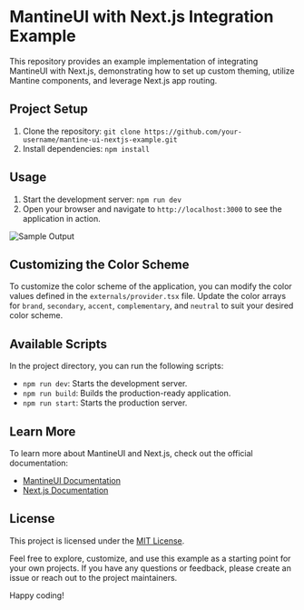 # MantineUI with Next.js Integration Example

This repository provides an example implementation of integrating MantineUI with Next.js, demonstrating how to set up custom theming, utilize Mantine components, and leverage Next.js app routing.

## Project Setup

1. Clone the repository: `git clone https://github.com/your-username/mantine-ui-nextjs-example.git`
2. Install dependencies: `npm install`

## Usage

1. Start the development server: `npm run dev`
2. Open your browser and navigate to `http://localhost:3000` to see the application in action.

![Sample Output](/public/MantineColorThemeProvider.jpg?raw=true "Sample Output")

## Customizing the Color Scheme

To customize the color scheme of the application, you can modify the color values defined in the `externals/provider.tsx` file. Update the color arrays for `brand`, `secondary`, `accent`, `complementary`, and `neutral` to suit your desired color scheme.

## Available Scripts

In the project directory, you can run the following scripts:

- `npm run dev`: Starts the development server.
- `npm run build`: Builds the production-ready application.
- `npm run start`: Starts the production server.

## Learn More

To learn more about MantineUI and Next.js, check out the official documentation:

- [MantineUI Documentation](https://mantine.dev/)
- [Next.js Documentation](https://nextjs.org/docs)

## License

This project is licensed under the [MIT License](LICENSE).

Feel free to explore, customize, and use this example as a starting point for your own projects. If you have any questions or feedback, please create an issue or reach out to the project maintainers.

Happy coding!
